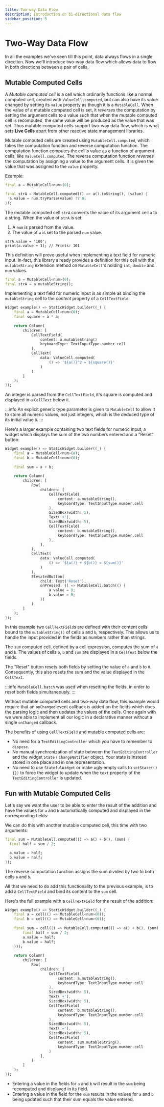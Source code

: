 ```yaml
---
title: Two-way Data Flow
description: Introduction on bi-directional data flow
sidebar_position: 5
---
```


# Two-Way Data Flow

In all the examples we've seen till this point, data always flows in a
single direction. Now we'll introduce two-way data flow which allows
data to flow in both directions between a pair of cells.

## Mutable Computed Cells

A *Mutable computed cell* is a cell which ordinarily functions like a
normal computed cell, created with `ValueCell.computed`, but can also
have its value changed by setting its `value` property as though it is
a `MutableCell`. When the value of a mutable computed cell is set, it
*reverses* the computation by setting the argument cells to a value
such that when the mutable computed cell is recomputed, the same value
will be produced as the value that was set. Thus mutable computed
cells support two-way data flow, which is what sets **Live Cells**
apart from other reactive state management libraries.

Mutable computed cells are created using `MutableCell.computed`, which
takes the computation function and reverse computation function. The
computation function computes the cell's value as a function of
argument cells, like `ValueCell.computed`. The reverse computation
function *reverses* the computation by assigning a value to the
argument cells. It is given the value that was assigned to the `value`
property.

Example:

```dart title="Mutable computed cell example"
final a = MutableCell<num>(0);

final strA = MutableCell.computed(() => a().toString(), (value) {
  a.value = num.tryParse(value) ?? 0;
});
```

The mutable computed cell `strA` converts the value of its argument
cell `a` to a string. When the value of `strA` is set:

1. A `num` is parsed from the value.
2. The value of `a` is set to the parsed `num` value.

``` title="Mutable computed cell"
strA.value = '100';
print(a.value + 1); // Prints: 101
```

This definition will prove useful when implementing a text field for
numeric input. In-fact, this library already provides a definition for
this cell with the `mutableString` extension method on `MutableCell`'s
holding `int`, `double` and `num` values.

```dart title="Example of mutableString()"
final a = MutableCell<num>(0);
final strA = a.mutableString();
```

Implementing a text field for numeric input is as simple as binding
the `mutableString` cell to the *content* property of a
`CellTextField`:

```dart title="Text field for numeric input"
Widget example() => StaticWidget.builder((_) {
    final a = MutableCell<num>(0);
    final square = a * a;
    
    return Column(
        children: [
            CellTextField(
                content: a.mutableString()  
                keyboardType: TextInputType.number.cell
            ),
            CellText(
                data: ValueCell.computed(
                    () => '${a()}^2 = ${square()}'
                )
            )
        ]
    );
});
```

An integer is parsed from the `CellTextField`, it's square is computed
and displayed in a `CellText` below it.

:::info
An explicit generic type parameter is given to `MutableCell` to allow
it to store all numeric values, not just integers, which is the
deduced type of its initial value `0`.
:::

Here's a larger example containing two text fields for numeric input,
a widget which displays the sum of the two numbers entered and a
"Reset" button:

```dart title="Text field for numeric input"
Widget example() => StaticWidget.builder((_) {
    final a = MutableCell<num>(0);
    final b = MutableCell<num>(0);
    
    final sum = a + b;
    
    return Column(
        children: [
            Row(
                children: [
                    CellTextField(
                        content: a.mutableString(),
                        keyboardType: TextInputType.number.cell
                    ),
                    SizedBox(width: 5),
                    Text('+'),
                    SizedBox(width: 5),
                    CellTextField(
                        content: b.mutableString(),
                        keyboardType: TextInputType.number.cell
                    ),
                ],
            ),
            CellText(
                data: ValueCell.computed(
                    () => '${a()} + ${b()} = ${sum()}'
                )
            ),
            ElevatedButton(
                child: Text('Reset'),
                onPressed: () => MutableCell.batch(() {
                    a.value = 0;
                    b.value = 0;
                })
            )
        ]
    );
});
```

In this example two `CellTextField`s are defined with their content
cells bound to the `mutableString()` of cells `a` and `b`,
respectively. This allows us to handle the input provided in the
fields as numbers rather than strings.

The `sum` computed cell, defined by a cell expression, computes the
sum of `a` and `b`. The values of cells `a`, `b` and `sum` are
displayed in a `CellText` below the fields.

The "Reset" button resets both fields by setting the value of `a` and
`b` to `0`. Consequently, this also resets the sum and the value
displayed in the `CellText`.

:::info
`MutableCell.batch` was used when resetting the fields, in order to
reset both fields simultaneously.
:::

Without mutable computed cells and two-way data flow, this example
would require that an `onChanged` event callback is added on the
fields which does the parsing logic and then updates the values of the
cells. Once again with we were able to implement all our logic in a
declarative manner without a single `onChanged` callback.

The benefits of using `CellTextField` and mutable computed cells are:

* No need for a `TextEditingController` which you have to remember to `dispose`.
* No manual synchronization of state between the `TextEditingController` and the widget `State` / 
  `ChangeNotifier` object. Your state is instead stored in one place and in one representation.
* No need to use `StatefulWidget` or make ugly empty calls to `setState(() {})` to force the widget
  to update when the `text` property of the `TextEditingController` is updated.

## Fun with Mutable Computed Cells

Let's say we want the user to be able to enter the result of the addition and have the values for
`a` and `b` automatically computed and displayed in the corresponding fields:

We can do this with another mutable computed cell, this time with two arguments:

```dart title="Multi-argument mutable computed cell"
final sum = MutableCell.computed(() => a() + b(), (sum) {
  final half = sum / 2;

  a.value = half;
  b.value = half;
});
```

The reverse computation function assigns the sum divided by two to
both cells `a` and `b`.

All that we need to do add this functionality to the previous example,
is to add a `CellTextField` and bind its content to the `sum` cell.

Here's the full example with a `CellTextField` for the result of the addition:

```dart title="Multi-argument mutable computed cell"
Widget example() => StaticWidget.builder((_) {
    final a = cell(() => MutableCell<num>(0));
    final b = cell(() => MutableCell<num>(0));
    
    final sum = cell(() => MutableCell.computed(() => a() + b(), (sum) {
        final half = sum / 2;
        a.value = half;
        b.value = half;
    }));
    
    return Column(
        children: [
            Row(
                children: [
                    CellTextField(
                        content: a.mutableString(),
                        keyboardType: TextInputType.number.cell
                    ),
                    SizedBox(width: 5),
                    Text('+'),
                    SizedBox(width: 5),
                    CellTextField(
                        content: b.mutableString(),
                        keyboardType: TextInputType.number.cell
                    ),
                    SizedBox(width: 5),
                    Text('='),
                    SizedBox(width: 5),
                    CellTextField(
                        content: sum.mutableString(),
                        keyboardType: TextInputType.number.cell
                    )
                ],
            )
        ]
    );
});
```
* Entering a value in the fields for `a` and `b` will result in the
  `sum` being recomputed and displayed in its field.
* Entering a value in the field for the `sum` results in the values for
  `a` and `b` being updated such that their sum equals the value entered.
